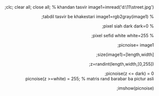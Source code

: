 


<div dir="rtl">
  
clc;
clear all;
close all;
% khandan tasvir 
image1=imread('d:\11\street.jpg');

% tabdil tasvir be khakestari
image1=rgb2gray(image1);

% pixel siah dark
dark=0;   

% pixel sefid white
white=255;  

picnoise= image1; 

[length,width]=size(image1); 

z=randint(length,width,[0,255]);


picnoise(z <= dark) = 0;  
picnoise(z >=white) = 255;
% matris rand barabar ba pictur asli

imshow(picnoise);


  </div>


